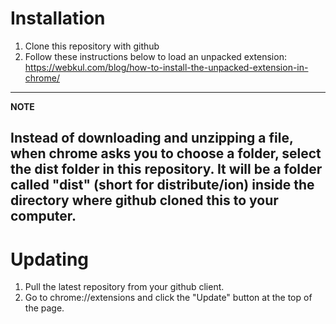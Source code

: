 # Installation
1) Clone this repository with github
2) Follow these instructions below to load an unpacked extension: https://webkul.com/blog/how-to-install-the-unpacked-extension-in-chrome/
---
**NOTE**

Instead of downloading and unzipping a file, when chrome asks you to choose a folder, select the dist folder in this repository.
It will be a folder called "dist" (short for distribute/ion) inside the directory where github cloned this to your computer.
---

# Updating

1) Pull the latest repository from your github client. 
2) Go to chrome://extensions and click the "Update" button at the top of the page.
